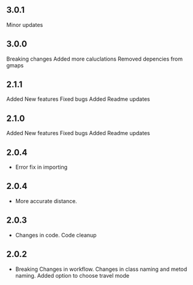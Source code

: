 ## 3.0.1
Minor updates

## 3.0.0
Breaking changes
Added more caluclations
Removed depencies from gmaps


## 2.1.1
Added New features
Fixed bugs
Added Readme updates

## 2.1.0
Added New features
Fixed bugs
Added Readme updates

## 2.0.4

* Error fix in importing 


## 2.0.4

* More accurate distance. 

## 2.0.3

* Changes in code.
  Code cleanup

## 2.0.2

* Breaking Changes in workflow.
  Changes in class naming and metod naming.
  Added option to choose travel mode

